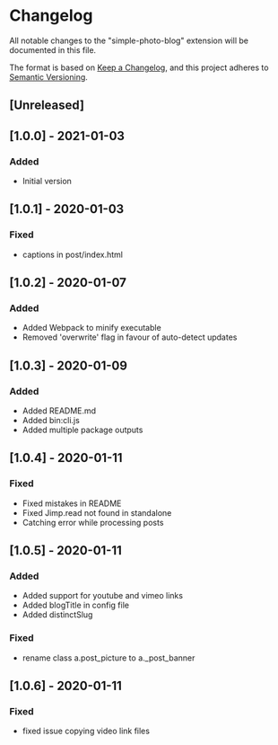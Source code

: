 # Changelog

All notable changes to the "simple-photo-blog" extension will be documented in this file.

The format is based on [Keep a Changelog](https://keepachangelog.com/en/1.0.0/),
and this project adheres to [Semantic Versioning](https://semver.org/spec/v2.0.0.html).

## [Unreleased]

## [1.0.0] - 2021-01-03

### Added

- Initial version

## [1.0.1] - 2020-01-03

### Fixed

- captions in post/index.html

## [1.0.2] - 2020-01-07

### Added

- Added Webpack to minify executable
- Removed 'overwrite' flag in favour of auto-detect updates

## [1.0.3] - 2020-01-09

### Added

- Added README.md
- Added bin:cli.js
- Added multiple package outputs

## [1.0.4] - 2020-01-11

### Fixed

- Fixed mistakes in README
- Fixed Jimp.read not found in standalone
- Catching error while processing posts


## [1.0.5] - 2020-01-11

### Added

- Added support for youtube and vimeo links
- Added blogTitle in config file
- Added distinctSlug

### Fixed
- rename class a.post_picture to a._post_banner

## [1.0.6] - 2020-01-11

### Fixed
- fixed issue copying video link files